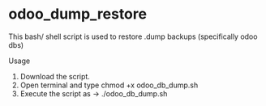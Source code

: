 # odoo_dump_restore
This bash/ shell script is used to restore .dump backups (specifically odoo dbs)

Usage

1. Download the script.
2. Open terminal and type chmod +x odoo_db_dump.sh
3. Execute the script as -> ./odoo_db_dump.sh
	
